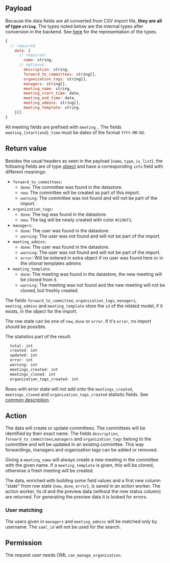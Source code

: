 ## Payload

Because the data fields are all converted from CSV import file, **they are all of type `string`**. 
The types noted below are the internal types after conversion in the backend. See [here](preface_special_imports.md#internal-types) for the representation of the types.
```js
{
  // required
    data: {
      // required:
        name: string;
      // optional:
        description: string,
        forward_to_committees: string[],
        organization_tags: string[],
        managers: string[],
        meeting_name: string,
        meeting_start_time: date,
        meeting_end_time: date,
        meeting_admins: string[],
        meeting_template: string,
    }[]
}
```

All meeting fields are prefixed with `meeting_`. The fields `meeting_{start|end}_time` must be dates of the format `YYYY-MM-DD`.

## Return value

Besides the usual headers as seen in the payload (`name`, `type`, `is_list`), the following fields are of type [object](preface_special_imports.md#the-special-type-object) and have a corresponding `info` field with different meanings:
- `forward_to_committees`:
  - `done`: The committee was found in the datastore.
  - `new`: The committee will be created as part of this import.
  - `warning`: The committee was not found and will not be part of the import.
- `organization_tags`:
  - `done`: The tag was found in the datastore.
  - `new`: The tag will be newly created with color `#2196f3`.
- `managers`:
  - `done`: The user was found in the datastore.
  - `warning`: The user was not found and will not be part of the import.
- `meeting_admins`:
  - `done`: The user was found in the datastore.
  - `warning`: The user was not found and will not be part of the import.
  - `error`: Will be entered in extra object if no user was found here or in the otional templates admins
- `meeting_template`:
  - `done`: The meeting was found in the datastore, the new meeting will be cloned from it.
  - `warning`: The meeting was not found and the new meeting will not be cloned, but freshly created.

The fields `forward_to_committee`, `organization_tags`, `managers`, `meeting_admins` and `meeting_template` store the `id` of the related model, if it exists, in the object for the import.

The row state can be one of `new`, `done` or `error`. If it's `error`, no import should be possible.

The statistics part of the result:
```js
  total: int
  created: int
  updated: int
  error: int
  warning: int
  meetings_created: int
  meetings_cloned: int
  organization_tags_created: int
```
Rows with error state will not add onto the `meetings_created`, `meetings_cloned` and `organization_tags_created` statistic fields.
See [common description](preface_special_imports.md#general-format-of-the-result-send-to-the-client-for-preview).

## Action

The data will create or update committees. The committees will be identified by their exact name.
The fields `description`, `forward_to_committees`,`managers` and `organization_tags` belong to the committee and will be updated in an existing committee. This way forwardings, managers and organization tags can be added or removed.

Giving a `meeting_name` will always create a new meeting in the committee with the given name. If a `meeting_template` is given, this will be cloned, otherwise a fresh meeting will be created.

The data, enriched with building some field values and a first new column "state" from row state (`new`, `done`, `error`), is saved in an action worker. The action worker, its id and the preview data (without the new status column) are returned. For generating the preview data it is looked for errors.

### User matching

The users given in `managers` and `meeting_admins` will be matched only by username. The `saml_id` will not be used for the search.

## Permission

The request user needs OML `can_manage_organization`.
